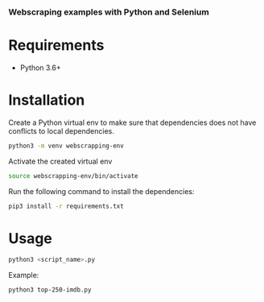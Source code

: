 ### Webscraping examples with Python and Selenium

# Requirements

-   Python 3.6+

# Installation

Create a Python virtual env to make sure that dependencies does not have conflicts to local dependencies.

```bash
python3 -m venv webscrapping-env
```

Activate the created virtual env

```bash
source webscrapping-env/bin/activate
```

Run the following command to install the dependencies:

```bash
pip3 install -r requirements.txt
```

# Usage

```bash
python3 <script_name>.py
```

Example:

```bash
python3 top-250-imdb.py
```
